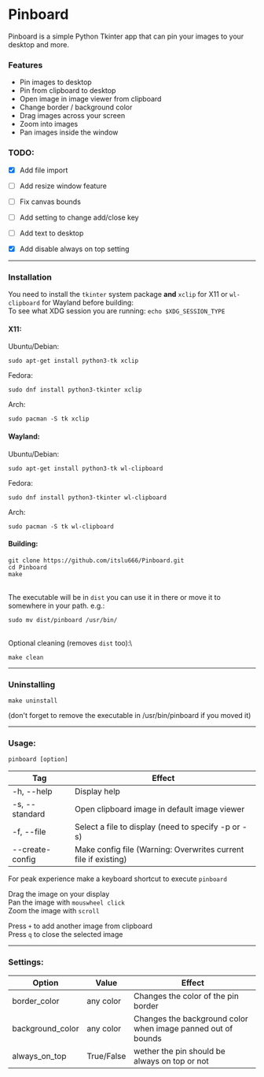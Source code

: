# Pinboard
Pinboard is a simple Python Tkinter app that can pin your images to your desktop and more.

### Features
- Pin images to desktop
- Pin from clipboard to desktop
- Open image in image viewer from clipboard
- Change border / background color
- Drag images across your screen
- Zoom into images
- Pan images inside the window

### TODO:
- [x] Add file import
- [ ] Add resize window feature
- [ ] Fix canvas bounds
- [ ] Add setting to change add/close key
- [ ] Add text to desktop
- [x] Add disable always on top setting


---
### Installation
You need to install the `tkinter` system package **and** `xclip` for X11 or `wl-clipboard` for Wayland before building:\
To see what XDG session you are running: `echo $XDG_SESSION_TYPE`

#### X11:
Ubuntu/Debian: 

    sudo apt-get install python3-tk xclip

Fedora:

    sudo dnf install python3-tkinter xclip

Arch: 
    
    sudo pacman -S tk xclip

#### Wayland:
Ubuntu/Debian: 

    sudo apt-get install python3-tk wl-clipboard

Fedora: 

    sudo dnf install python3-tkinter wl-clipboard

Arch:

    sudo pacman -S tk wl-clipboard

#### Building:
    git clone https://github.com/itslu666/Pinboard.git
    cd Pinboard
    make
\
The executable will be in `dist` you can use it in there or move it to somewhere in your path. e.g.:
        
    sudo mv dist/pinboard /usr/bin/
\
Optional cleaning (removes `dist` too):\

    make clean

---
### Uninstalling
    make uninstall
(don't forget to remove the executable in /usr/bin/pinboard if you moved it)

---
### Usage:
    pinboard [option]
Tag |   Effect
--  |   --
-h, --help  |   Display help
-s, --standard  | Open clipboard image in default image viewer
-f, --file  |   Select a file to display (need to specify -p or -s)
--create-config |   Make config file (Warning: Overwrites current file if existing)

For peak experience make a keyboard shortcut to execute `pinboard`

Drag the image on your display\
Pan the image with `mouswheel click`\
Zoom the image with `scroll`

Press `+` to add another image from clipboard\
Press `q` to close the selected image

---
### Settings:
Option  |   Value   |   Effect
--  |   --  |   --
border_color    |   any color   |   Changes the color of the pin border
background_color    |   any color   |   Changes the background color when image panned out of bounds
always_on_top   |   True/False  |   wether the pin should be always on top or not